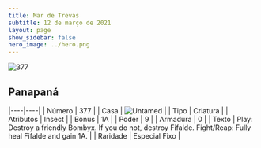 ```yaml
---
title: Mar de Trevas
subtitle: 12 de março de 2021
layout: page
show_sidebar: false
hero_image: ../hero.png
---
```


![377](https://cdn.keyforgegame.com/media/card_front/en/496_377_WP6579VRC2RQ_en.png)

## Panapaná

|----|----|
| Número | 377 |
| Casa | ![Untamed](https://archonarcana.com/images/thumb/b/bd/Untamed.png/22px-Untamed.png "Indomados") |
| Tipo | Criatura |
| Atributos | Insect |
| Bônus | 1A |
| Poder | 9 |
| Armadura | 0 |
| Texto | Play: Destroy a friendly Bombyx. If you do not, destroy Fifalde.  Fight/Reap: Fully heal Fifalde and gain 1A. |
| Raridade | Especial Fixo |
